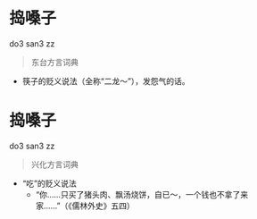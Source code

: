 # 捣嗓子
do3 san3 zz
> 东台方言词典
- 筷子的贬义说法（全称“二龙～”），发怨气的话。

# 捣嗓子
do3 san3 zz
> 兴化方言词典
- “吃”的贬义说法
  - “你……只买了猪头肉、飘汤烧饼，自已～，一个钱也不拿了来家……”（《儒林外史》五四）
